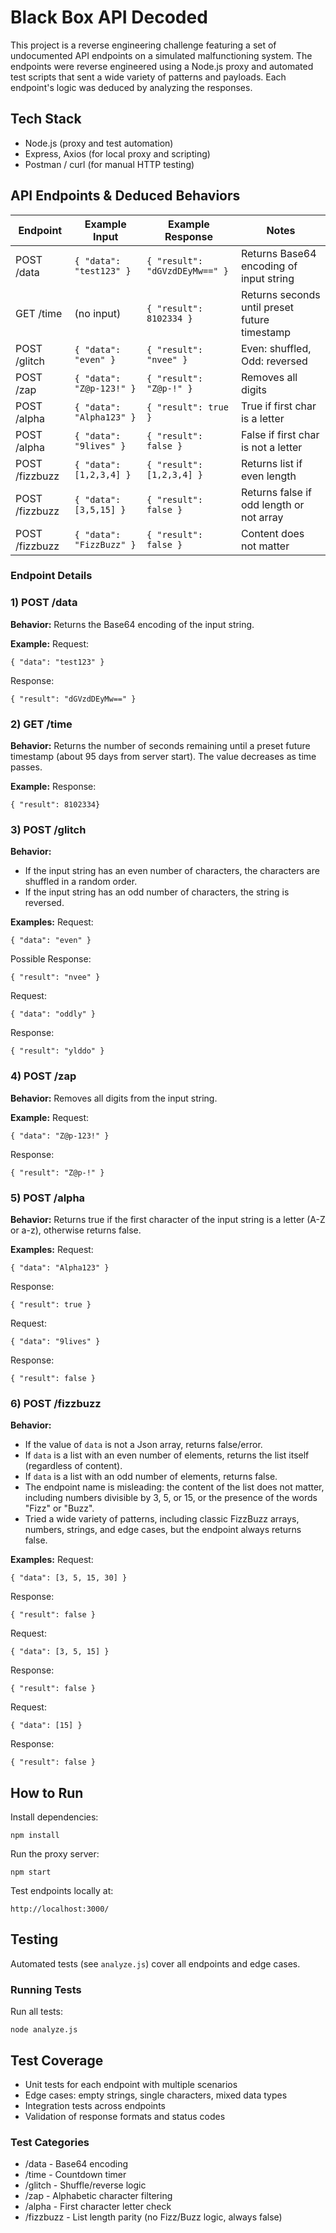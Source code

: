 # Black Box API Decoded

This project is a reverse engineering challenge featuring a set of undocumented API endpoints on a simulated malfunctioning system. The endpoints were reverse engineered using a Node.js proxy and automated test scripts that sent a wide variety of patterns and payloads. Each endpoint's logic was deduced by analyzing the responses.

## Tech Stack
- Node.js (proxy and test automation)
- Express, Axios (for local proxy and scripting)
- Postman / curl (for manual HTTP testing)

## API Endpoints & Deduced Behaviors

| Endpoint         | Example Input                | Example Response                | Notes |
|------------------|-----------------------------|----------------------------------|-------|
| POST /data       | `{ "data": "test123" }`   | `{ "result": "dGVzdDEyMw==" }` | Returns Base64 encoding of input string |
| GET /time        | (no input)                  | `{ "result": 8102334 }`         | Returns seconds until preset future timestamp |
| POST /glitch     | `{ "data": "even" }`      | `{ "result": "nvee" }`          | Even: shuffled, Odd: reversed |
| POST /zap        | `{ "data": "Z@p-123!" }`  | `{ "result": "Z@p-!" }`         | Removes all digits |
| POST /alpha      | `{ "data": "Alpha123" }`  | `{ "result": true }`             | True if first char is a letter |
| POST /alpha      | `{ "data": "9lives" }`    | `{ "result": false }`            | False if first char is not a letter |
| POST /fizzbuzz   | `{ "data": [1,2,3,4] }`    | `{ "result": [1,2,3,4] }`        | Returns list if even length |
| POST /fizzbuzz   | `{ "data": [3,5,15] }`     | `{ "result": false }`            | Returns false if odd length or not array |
| POST /fizzbuzz   | `{ "data": "FizzBuzz" }`  | `{ "result": false }`            | Content does not matter |

### Endpoint Details

### 1) POST /data
**Behavior:**
Returns the Base64 encoding of the input string.

**Example:**
Request:
```
{ "data": "test123" }
```
Response:
```
{ "result": "dGVzdDEyMw==" }
```

### 2) GET /time
**Behavior:**
Returns the number of seconds remaining until a preset future timestamp (about 95 days from server start). The value decreases as time passes.

**Example:**
Response:
```
{ "result": 8102334}
```

### 3) POST /glitch
**Behavior:**
- If the input string has an even number of characters, the characters are shuffled in a random order.
- If the input string has an odd number of characters, the string is reversed.

**Examples:**
Request:
```
{ "data": "even" }
```
Possible Response:
```
{ "result": "nvee" }
```
Request:
```
{ "data": "oddly" }
```
Response:
```
{ "result": "ylddo" }
```

### 4) POST /zap
**Behavior:**
Removes all digits from the input string.

**Example:**
Request:
```
{ "data": "Z@p-123!" }
```
Response:
```
{ "result": "Z@p-!" }
```

### 5) POST /alpha
**Behavior:**
Returns true if the first character of the input string is a letter (A-Z or a-z), otherwise returns false.

**Examples:**
Request:
```
{ "data": "Alpha123" }
```
Response:
```
{ "result": true }
```
Request:
```
{ "data": "9lives" }
```
Response:
```
{ "result": false }
```

### 6) POST /fizzbuzz
**Behavior:**
- If the value of `data` is not a Json array, returns false/error.
- If `data` is a list with an even number of elements, returns the list itself (regardless of content).
- If `data` is a list with an odd number of elements, returns false.
- The endpoint name is misleading: the content of the list does not matter, including numbers divisible by 3, 5, or 15, or the presence of the words "Fizz" or "Buzz".
- Tried a wide variety of patterns, including classic FizzBuzz arrays, numbers, strings, and edge cases, but the endpoint always returns false.

**Examples:**
Request:
```
{ "data": [3, 5, 15, 30] }
```
Response:
```
{ "result": false }
```
Request:
```
{ "data": [3, 5, 15] }
```
Response:
```
{ "result": false }
```
Request:
```
{ "data": [15] }
```
Response:
```
{ "result": false }
```

## How to Run
Install dependencies:
```
npm install
```
Run the proxy server:
```
npm start
```
Test endpoints locally at:
```
http://localhost:3000/
```

## Testing
Automated tests (see `analyze.js`) cover all endpoints and edge cases.

### Running Tests
Run all tests:
```
node analyze.js
```

## Test Coverage
- Unit tests for each endpoint with multiple scenarios
- Edge cases: empty strings, single characters, mixed data types
- Integration tests across endpoints
- Validation of response formats and status codes

### Test Categories
- /data - Base64 encoding
- /time - Countdown timer
- /glitch - Shuffle/reverse logic
- /zap - Alphabetic character filtering
- /alpha - First character letter check
- /fizzbuzz - List length parity (no Fizz/Buzz logic, always false)
